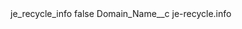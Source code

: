 <?xml version="1.0" encoding="UTF-8"?>
<CustomMetadata xmlns="http://soap.sforce.com/2006/04/metadata" xmlns:xsi="http://www.w3.org/2001/XMLSchema-instance" xmlns:xsd="http://www.w3.org/2001/XMLSchema">
    <label>je_recycle_info</label>
    <protected>false</protected>
    <values>
        <field>Domain_Name__c</field>
        <value xsi:type="xsd:string">je-recycle.info</value>
    </values>
</CustomMetadata>
